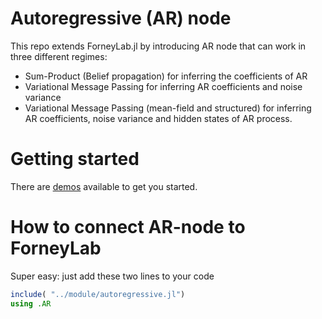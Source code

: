 Autoregressive (AR) node
============
This repo extends ForneyLab.jl by introducing AR node that can work in three different regimes:
- Sum-Product (Belief propagation) for inferring the coefficients of AR
- Variational Message Passing for inferring AR coefficients and noise variance
- Variational Message Passing (mean-field and structured) for inferring AR coefficients, noise variance and hidden states of AR process.

Getting started
===============
There are [demos](https://github.com/biaslab/VMP-AR/tree/master/demo) available to get you started.

How to connect AR-node to ForneyLab
===============
Super easy: just add these two lines to your code
```julia
include( "../module/autoregressive.jl")
using .AR
```
